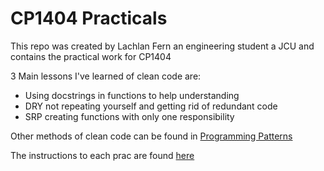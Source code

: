 # CP1404 Practicals

This repo was created by Lachlan Fern an engineering student a JCU and contains the
practical work for CP1404

3 Main lessons I've learned of clean code are:
- Using docstrings in functions to help understanding
- DRY not repeating yourself and getting rid of redundant code
- SRP creating functions with only one responsibility

Other methods of clean code can be found in [Programming Patterns](https://github.com/CP1404/Starter/wiki/Programming-Patterns)

The instructions to each prac are found [here](https://github.com/CP1404/Practicals)